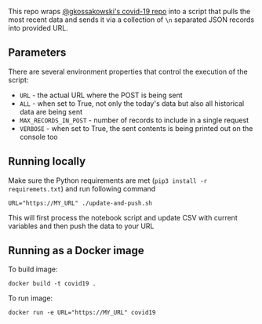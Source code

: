 This repo wraps [@gkossakowski's covid-19 repo](https://github.com/gkossakowski/covid-19/) into a script that pulls the most recent data and sends it via a collection of `\n` separated JSON records into provided URL.

## Parameters

There are several environment properties that control the execution of the script:

* `URL` - the actual URL where the POST is being sent
* `ALL` - when set to True, not only the today's data but also all historical data are being sent
* `MAX_RECORDS_IN_POST` - number of records to include in a single request
* `VERBOSE` - when set to True, the sent contents is being printed out on the console too

## Running locally

Make sure the Python requirements are met (`pip3 install -r requiremets.txt`) and run following command

`URL="https://MY_URL" ./update-and-push.sh`

This will first process the notebook script and update CSV with current variables and then push the data to your URL

## Running as a Docker image

To build image:

`docker build -t covid19 .`

To run image:

`docker run -e URL="https://MY_URL" covid19`

